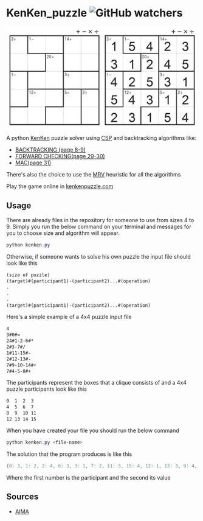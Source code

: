 # KenKen_puzzle ![GitHub watchers](https://img.shields.io/github/watchers/stegiks/KenKen_puzzle?label=viewers&style=social)

<img src = "image/5x5.png" width = "550">

A python [KenKen](https://en.wikipedia.org/wiki/KenKen) puzzle solver using [CSP](https://en.wikipedia.org/wiki/Constraint_satisfaction_problem) and backtracking algorithms like:

- [BACKTRACKING (page 8-9)](https://www.math.unipd.it/~frossi/cp-school/CPschool05notes.pdf)
- [FORWARD CHECKING(page 29-30)](https://www.math.unipd.it/~frossi/cp-school/CPschool05notes.pdf)
- [MAC(page 31)](https://www.math.unipd.it/~frossi/cp-school/CPschool05notes.pdf)

There's also the choice to use the [MRV](https://cs188ai.fandom.com/wiki/Minimum_Remaining_Values) heuristic for all the algorithms

Play the game online in [kenkenpuzzle.com](http://www.kenkenpuzzle.com/)

## Usage

There are already files in the repository for someone to use from sizes 4 to 9. Simply you run the below command on your terminal and messages for you to choose size and algorithm will appear.

```powershell
python kenken.py
```

Otherwise, if someone wants to solve his own puzzle the input file should look like this

```
(size of puzzle)
(target)#(participant1)-(participant2)...#(operation)
.
.
.
(target)#(participant1)-(participant2)...#(operation)
```
Here's a simple example of a 4x4 puzzle input file
```
4
3#0#=
24#1-2-6#*
2#3-7#/
1#11-15#-
2#12-13#-
7#9-10-14#+
7#4-5-8#+
```
The participants represent the boxes that a clique consists of and a 4x4 puzzle participants look like this

```
0  1  2  3
4  5  6  7
8  9  10 11
12 13 14 15
```

When you have created your file you should run the below command

```powershell
python kenken.py <file-name>
```

The solution that the program produces is like this

```powershell
{0: 3, 1: 2, 2: 4, 6: 3, 3: 1, 7: 2, 11: 3, 15: 4, 12: 1, 13: 3, 9: 4, 10: 1, 14: 2, 4: 4, 5: 1, 8: 2}
```
Where the first number is the participant and the second its value

## Sources

- [AIMA](https://github.com/aimacode/aima-python)
